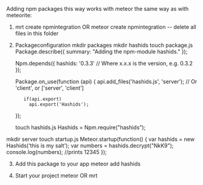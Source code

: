 

Adding npm packages this way works with meteor the same way as with meteorite:

1. mrt create npmintegration OR meteor create npmintegration
-- delete all files in this folder

2. Packageconfiguration
mkdir packages
  mkdir hashids
    touch package.js
      Package.describe({
        summary: "Adding the npm-module hashids."
      });
      
      Npm.depends({
        hashids: '0.3.3' // Where x.x.x is the version, e.g. 0.3.2
      });
      
      Package.on_use(function (api) {
          api.add_files('hashids.js', 'server'); // Or 'client', or ['server', 'client']
        
          if(api.export)
            api.export('Hashids');  
      });   

    touch hashids.js
      Hashids = Npm.require("hashids");  

mkdir server
  touch startup.js
    Meteor.startup(function() {
      var hashids = new Hashids('this is my salt');
      var numbers = hashids.decrypt("NkK9");
      console.log(numbers);
      //prints 12345
    });  

3. Add this package to your app
  meteor add hashids
  
4. Start your project
  meteor OR mrt